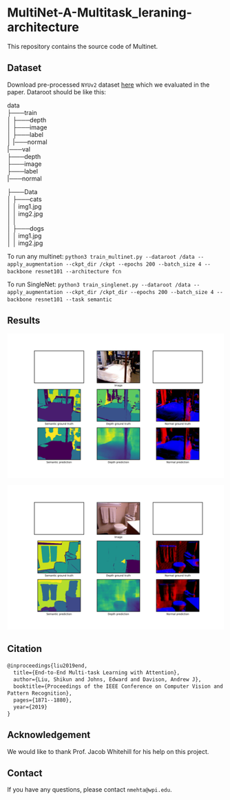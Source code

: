 # MultiNet-A-Multitask_leraning-architecture

This repository contains the source code of Multinet.


## Dataset
Download pre-processed `NYUv2` dataset [here](https://www.dropbox.com/sh/86nssgwm6hm3vkb/AACrnUQ4GxpdrBbLjb6n-mWNa?dl=0) which we evaluated in the paper.
Dataroot should be like this:

data  
├───train   
│   ├───depth    
│   ├───image  
│   ├───label  
│   |───normal  
|───val  
    ├───depth  
    ├───image  
    ├───label  
    |───normal  
    
├───Data  
│   ├───cats  
│   │       img1.jpg  
│   │       img2.jpg  
│   │  
│   ├───dogs  
│   │       img1.jpg  
│   │       img2.jpg 


To run any multinet: 
`python3 train_multinet.py --dataroot /data --apply_augmentation --ckpt_dir /ckpt --epochs 200 --batch_size 4 --backbone resnet101 --architecture fcn`

To run SingleNet:
`python3 train_singlenet.py --dataroot /data --apply_augmentation --ckpt_dir /ckpt_dir --epochs 200 --batch_size 4 --backbone resnet101 --task semantic`

## Results
<p align = "center">
    <img src = "./Results/Multitask_resnet_fcn8.jpg">
    <br>
</p>

<p align = "center">
    <img src = "./Results/multitask_vgg_fcn8.jpg">
    <br>
</p>

## Citation
```
@inproceedings{liu2019end,
  title={End-to-End Multi-task Learning with Attention},
  author={Liu, Shikun and Johns, Edward and Davison, Andrew J},
  booktitle={Proceedings of the IEEE Conference on Computer Vision and Pattern Recognition},
  pages={1871--1880},
  year={2019}
}
```


## Acknowledgement
We would like to thank Prof. Jacob Whitehill for his help on this project.

## Contact
If you have any questions, please contact `nmehta@wpi.edu`.
